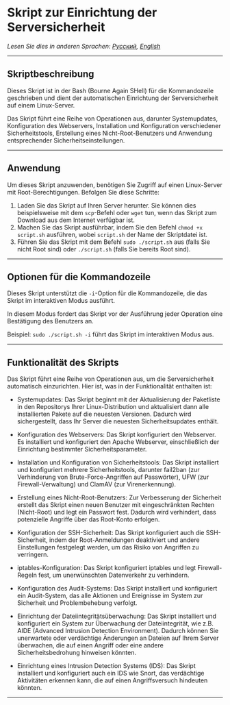 # Skript zur Einrichtung der Serversicherheit

*Lesen Sie dies in anderen Sprachen: [Русский](README.md), [English](README.en.md)*

---

## Skriptbeschreibung

Dieses Skript ist in der Bash (Bourne Again SHell) für die Kommandozeile geschrieben und dient der automatischen Einrichtung der Serversicherheit auf einem Linux-Server.

Das Skript führt eine Reihe von Operationen aus, darunter Systemupdates, Konfiguration des Webservers, Installation und Konfiguration verschiedener Sicherheitstools, Erstellung eines Nicht-Root-Benutzers und Anwendung entsprechender Sicherheitseinstellungen.

---

## Anwendung

Um dieses Skript anzuwenden, benötigen Sie Zugriff auf einen Linux-Server mit Root-Berechtigungen. Befolgen Sie diese Schritte:

1. Laden Sie das Skript auf Ihren Server herunter. Sie können dies beispielsweise mit dem `scp`-Befehl oder `wget` tun, wenn das Skript zum Download aus dem Internet verfügbar ist.
2. Machen Sie das Skript ausführbar, indem Sie den Befehl `chmod +x script.sh` ausführen, wobei `script.sh` der Name der Skriptdatei ist.
3. Führen Sie das Skript mit dem Befehl `sudo ./script.sh` aus (falls Sie nicht Root sind) oder `./script.sh` (falls Sie bereits Root sind).

---

## Optionen für die Kommandozeile

Dieses Skript unterstützt die `-i`-Option für die Kommandozeile, die das Skript im interaktiven Modus ausführt.

In diesem Modus fordert das Skript vor der Ausführung jeder Operation eine Bestätigung des Benutzers an.

Beispiel: `sudo ./script.sh -i` führt das Skript im interaktiven Modus aus.

---

## Funktionalität des Skripts

Das Skript führt eine Reihe von Operationen aus, um die Serversicherheit automatisch einzurichten. Hier ist, was in der Funktionalität enthalten ist:

- Systemupdates: Das Skript beginnt mit der Aktualisierung der Paketliste in den Repositorys Ihrer Linux-Distribution und aktualisiert dann alle installierten Pakete auf die neuesten Versionen. Dadurch wird sichergestellt, dass Ihr Server die neuesten Sicherheitsupdates enthält.

- Konfiguration des Webservers: Das Skript konfiguriert den Webserver. Es installiert und konfiguriert den Apache Webserver, einschließlich der Einrichtung bestimmter Sicherheitsparameter.

- Installation und Konfiguration von Sicherheitstools: Das Skript installiert und konfiguriert mehrere Sicherheitstools, darunter fail2ban (zur Verhinderung von Brute-Force-Angriffen auf Passwörter), UFW (zur Firewall-Verwaltung) und ClamAV (zur Virenerkennung).

- Erstellung eines Nicht-Root-Benutzers: Zur Verbesserung der Sicherheit erstellt das Skript einen neuen Benutzer mit eingeschränkten Rechten (Nicht-Root) und legt ein Passwort fest. Dadurch wird verhindert, dass potenzielle Angriffe über das Root-Konto erfolgen.

- Konfiguration der SSH-Sicherheit: Das Skript konfiguriert auch die SSH-Sicherheit, indem der Root-Anmeldungen deaktiviert und andere Einstellungen festgelegt werden, um das Risiko von Angriffen zu verringern.

- iptables-Konfiguration: Das Skript konfiguriert iptables und legt Firewall-Regeln fest, um unerwünschten Datenverkehr zu verhindern.

- Konfiguration des Audit-Systems: Das Skript installiert und konfiguriert ein Audit-System, das alle Aktionen und Ereignisse im System zur Sicherheit und Problembehebung verfolgt.

- Einrichtung der Dateiintegritätsüberwachung: Das Skript installiert und konfiguriert ein System zur Überwachung der Dateiintegrität, wie z.B. AIDE (Advanced Intrusion Detection Environment). Dadurch können Sie unerwartete oder verdächtige Änderungen an Dateien auf Ihrem Server überwachen, die auf einen Angriff oder eine andere Sicherheitsbedrohung hinweisen könnten.

- Einrichtung eines Intrusion Detection Systems (IDS): Das Skript installiert und konfiguriert auch ein IDS wie Snort, das verdächtige Aktivitäten erkennen kann, die auf einen Angriffsversuch hindeuten könnten.

---
